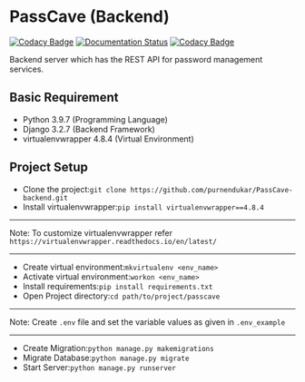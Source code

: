 # PassCave (Backend)

[![Codacy Badge](https://api.codacy.com/project/badge/Grade/bb3ef934d6d440499a87d1efb1f1855b)](https://app.codacy.com/gh/purnendukar/PassCave-backend?utm_source=github.com&utm_medium=referral&utm_content=purnendukar/PassCave-backend&utm_campaign=Badge_Grade_Settings)
[![Documentation Status](https://readthedocs.org/projects/passcave-backend/badge/?version=latest)](https://passcave-backend.readthedocs.io/en/latest/?badge=latest)
[![Codacy Badge](https://app.codacy.com/project/badge/Grade/aadbcb475f0a4559ac8a6a0d974bf60b)](https://www.codacy.com/gh/purnendukar/PassCave-backend/dashboard?utm_source=github.com&amp;utm_medium=referral&amp;utm_content=purnendukar/PassCave-backend&amp;utm_campaign=Badge_Grade)

Backend server which has the REST API for password management services.

## Basic Requirement

*   Python 3.9.7 (Programming Language)
*   Django 3.2.7 (Backend Framework)
*   virtualenvwrapper 4.8.4 (Virtual Environment)

## Project Setup

*   Clone the project:`git clone https://github.com/purnendukar/PassCave-backend.git`
*   Install virtualenvwrapper:`pip install virtualenvwrapper==4.8.4`

---
Note:
To customize virtualenvwrapper refer  `https://virtualenvwrapper.readthedocs.io/en/latest/`

---

*   Create virtual environment:`mkvirtualenv <env_name>`
*   Activate virtual environment:`workon <env_name>`
*   Install requirements:`pip install requirements.txt`
*   Open Project directory:`cd path/to/project/passcave`

---
Note:
Create `.env` file and set the variable values as given in `.env_example`

---

*   Create Migration:`python manage.py makemigrations`
*   Migrate Database:`python manage.py migrate`
*   Start Server:`python manage.py runserver`
